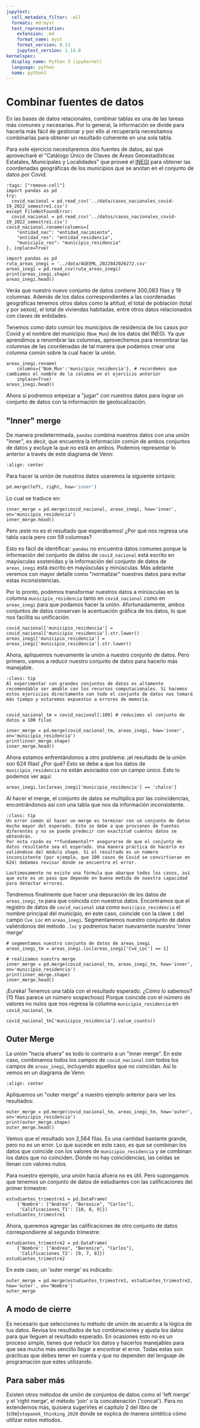 ```yaml
---
jupytext:
  cell_metadata_filter: -all
  formats: md:myst
  text_representation:
    extension: .md
    format_name: myst
    format_version: 0.13
    jupytext_version: 1.14.0
kernelspec:
  display_name: Python 3 (ipykernel)
  language: python
  name: python3
---
```


# Combinar fuentes de datos

En las bases de datos relacionales, combinar tablas es una de las tareas más comunes y necesarias. Por lo general, la información se divide para hacerla más fácil de gestionar y por ello al recuperarla necesitamos combinarlas para obtener un resultado coherente en una sola tabla.

Para este ejercicio necesitaremos dos fuentes de datos, así que aprovecharé el "Catálogo Único de Claves de Áreas Geoestadísticas Estatales, Municipales y Localidades" que proveé el [INEGI](https://www.inegi.org.mx/app/ageeml/) para obtener las coordenadas geográficas de los municipios que se anotan en el conjunto de datos por Covid.

```{code-cell} ipython
:tags: ["remove-cell"]
import pandas as pd
try:
  covid_nacional = pd.read_csv('../data/casos_nacionales_covid-19_2022_semestre1.csv')
except FileNotFoundError:
  covid_nacional = pd.read_csv('../datos/casos_nacionales_covid-19_2022_semestre1.csv')
covid_nacional.rename(columns={
    "entidad_nac": "entidad_nacimiento",
    "entidad_res": "entidad_residencia",
    "municipio_res": "municipio_residencia"
}, inplace=True)
```

```{code-cell} ipython
import pandas as pd
ruta_areas_inegi = '../data/AGEEML_2022842026272.csv'
areas_inegi = pd.read_csv(ruta_areas_inegi)
print(areas_inegi.shape)
areas_inegi.head()
```

Verás que nuestro nuevo conjunto de datos contiene 300,083 filas y 19 columnas. Además de los datos correspondientes a las coordenadas geográficas tenemos otros datos como la altitud, el total de población (total y por sexos), el total de viviendas habitadas, entre otros datos relacionados con claves de entidades.

Tenemos como dato común los municipios de residencia de los casos por Covid y el nombre del municipio (`Nom_Mun`) de los datos del INEGI. Ya que aprendimos a renombrar las columnas, aprovechemos para renombrar las columnas de las coordenadas de tal manera que podamos crear una columna común sobre la cual hacer la unión.

```{code-cell} ipython
areas_inegi.rename(
    columns={'Nom_Mun':'municipio_residencia'}, # recordemos que cambiamos el nombre de la columna en el ejercicio anterior
    inplace=True)
areas_inegi.head()
```

Ahora sí podremos empezar a "jugar" con nuestros datos para lograr un conjunto de datos con la información de geolocalización.

## "Inner" merge

De manera predeterminada, `pandas` combina nuestros datos con una unión "inner", es decir, que encuentra la información común de ambos conjuntos de datos y excluye la que no está en ambos. Podemos representar lo anterior a través de este diagrama de Venn:

```{image} ../_static/imgs/merges/inner.jpeg
:align: center
```

Para hacer la unión de nuestros datos usaremos la siguiente sintaxis:

```python
pd.merge(left, right, how='inner')
```

Lo cual se traduce en:

```{code-cell} ipython
inner_merge = pd.merge(covid_nacional, areas_inegi, how='inner', on='municipio_residencia')
inner_merge.head()
```

Pero ¡este no es el resultado que esperábamos! ¿Por qué nos regresa una tabla vacía pero con 59 columnas?

Esto es fácil de identificar: `pandas` no encuentra datos comunes porque la información del conjunto de datos de `covid_nacional` está escrito en mayúsculas sostenidas y la información del conjunto de datos de `areas_inegi` está escrito en mayúsculas y minúsculas. Más adelante veremos con mayor detalle como "normalizar" nuestros datos para evitar estas inconsistencias.

Por lo pronto, podemos transformar nuestros datos a minúsculas en la columna `municipio_residencia` tanto en `covid_nacional` como en `areas_inegi` para que podamos hacer la unión. Afortunadamente, ambos conjuntos de datos conservan la acentuación gráfica de los datos, lo que nos facilita su unificación.

```{code-cell} ipython
covid_nacional['municipio_residencia'] = covid_nacional['municipio_residencia'].str.lower()
areas_inegi['municipio_residencia'] = areas_inegi['municipio_residencia'].str.lower()
```

Ahora, apliquemos nuevamente la unión a nuestro conjunto de datos. Pero primero, vamos a reducir nuestro conjunto de datos para hacerlo más manejable.

```{admonition} ¿Por qué reducimos los datos?
:class: tip
Al experimentar con grandes conjuntos de datos es altamente recomendable ser amable con los recursos computacionales. Si hacemos estos ejercicios directamente con todo el conjunto de datos nos tomará más tiempo y estaremos expuestos a errores de memoria.
```

```{code-cell} ipython

covid_nacional_tm = covid_nacional[:100] # reducimos el conjunto de datos a 100 filas

inner_merge = pd.merge(covid_nacional_tm, areas_inegi, how='inner', on='municipio_residencia')
print(inner_merge.shape)
inner_merge.head()
```

Ahora estamos enfrentándonos a otro problema: ¡el resultado de la unión son 624 filas! ¿Por qué? Esto se debe a que los datos de `municipio_residencia` no están asociados con un campo único. Esto lo podemos ver aquí:

```{code-cell} ipython
areas_inegi.loc[areas_inegi['municipio_residencia'] == 'chalco']
```

Al hacer el merge, el conjunto de datos se multiplica por las coincidencias, encontrándonos así con una tabla que nos da información inconsistente.

```{admonition} ¡importante!
:class: tip
Un error común al hacer un merge es terminar con un conjunto de datos mucho mayor del esperado. Esto se debe a que provienen de fuentes diferentes y no se puede predecir con exactitud cuántos datos se obtendrán.
Por esta razón es **fundamental** asegurarse de que el conjunto de datos resultante sea el esperado. Una manera práctica de hacerlo es valiéndose del módulo shape. Si el resultado es un número inconsistente (por ejemplo, que 100 casos de Covid se convirtieran en 624) debemos revisar dónde se encuentra el error. 

Lastimosamente no existe una fórmula que abarque todos los casos, así que este es un paso que depende en buena medida de nuestra capacidad para detectar errores.
```

Tendremos finalmente que hacer una depuración de los datos de `areas_inegi_tm` para que coincida con nuestros datos. Encontramos que el registro de datos de `covid_nacional` usa como `municipio_residencia` el nombre principal del municipio, en este caso, coincide con la clave `1` del campo `Cve_Loc` en `areas_inegi`. Segmentaremos nuestro conjunto de datos valiéndonos del método `.loc` y podremos hacer nuevamente nuestro 'inner merge'

```{code-cell} ipython
# segmentamos nuestro conjunto de datos de areas_inegi
areas_inegi_tm = areas_inegi.loc[areas_inegi['Cve_Loc'] == 1]

# realizamos nuestro merge
inner_merge = pd.merge(covid_nacional_tm, areas_inegi_tm, how='inner', on='municipio_residencia')
print(inner_merge.shape)
inner_merge.head()
```

¡Eureka! Tenemos una tabla con el resultado esperado. ¿Cómo lo sabemos? (15 filas parece un número sospechoso) Porque coincide con el número de valores no nulos que nos regresa la columna `municipio_residencia` en `covid_nacional_tm`.

```{code-cell} ipython
covid_nacional_tm['municipio_residencia'].value_counts()
```

## Outer Merge

La unión "hacia afuera" es todo lo contrario a un "inner merge". En este caso, combinamos todos los campos de `covid_nacional` con todos los campos de `areas_inegi`, incluyendo aquellos que no coincidan. Así lo vemos en un diagrama de Venn:

```{image} ../_static/imgs/merges/outer.jpeg
:align: center
```

Apliquemos un "outer merge" a nuestro ejemplo anterior para ver los resultados:

```{code-cell} ipython
outer_merge = pd.merge(covid_nacional_tm, areas_inegi_tm, how='outer', on='municipio_residencia')
print(outer_merge.shape)
outer_merge.head()
```

Vemos que el resultado son 2,564 filas. Es una cantidad bastante grande, pero no es un error. Lo que sucede en este caso, es que se combinan los datos que coincide con los valores de `municipio_residencia` y se combinan los datos que no coinciden. Donde no hay coincidencias, las celdas se llenan con valores nulos.

Para nuestro ejemplo, una unión hacia afuera no es útil. Pero supongamos que tenemos un conjunto de datos de estudiantes con las calificaciones del primer trimestre:

```{code-cell} ipython
estudiantes_trimestre1 = pd.DataFrame(
    {'Nombre': ["Andrea", "Berenice", "Carlos"],
     'Calificaciones_T1': [10, 8, 9]})
estudiantes_trimestre1
```

Ahora, queremos agregar las calificaciones de otro conjunto de datos correspondiente al segundo trimestre:

```{code-cell} ipython
estudiantes_trimestre2 = pd.DataFrame(
    {'Nombre': ["Andrea", "Berenice", "Carlos"],
     'Calificaciones_T2': [9, 7, 8]})
estudiantes_trimestre2
```

En este caso, un 'outer merge' es indicado:

```{code-cell} ipython
outer_merge = pd.merge(estudiantes_trimestre1, estudiantes_trimestre2, how='outer', on='Nombre')
outer_merge
```

## A modo de cierre

Es necesario que selecciones tu método de unión de acuerdo a la lógica de tus datos. Revisa los resultados de tus combinaciones y ajusta los datos para que lleguen al resultado esperado. En ocasiones esto no es un proceso simple, tienes que reducir los datos y hacerlos manejables para que sea mucho más sencillo llegar a encontrar el error. Todas estas son prácticas que debes tener en cuenta y que no dependen del lenguaje de programación que estes utilizando.

## Para saber más

Existen otros métodos de unión de conjuntos de datos como el 'left merge' y el 'right merge', el método 'join' o la concatenación ('concat'). Para no extendernos más, quisiera sugerirles el capítulo 2 del libro de {cite}`stepanek_thinking_2020` donde se explica de manera sintética cómo utilizar estos métodos.
